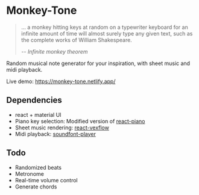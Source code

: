 # Monkey-Tone

> ... a monkey hitting keys at random on a typewriter keyboard for an infinite amount of time will almost surely type any given text, such as the complete works of William Shakespeare.
>
> *-- Infinite monkey theorem*

Random musical note generator for your inspiration, with sheet music and midi playback.

Live demo: https://monkey-tone.netlify.app/

## Dependencies
- react + material UI
- Piano key selection: Modified version of [react-piano](https://github.com/kevinsqi/react-piano)
- Sheet music rendering: [react-vexflow](https://www.npmjs.com/package/react-vexflow)
- Midi playback: [soundfont-player](https://www.npmjs.com/package/soundfont-player)

## Todo
- Randomized beats
- Metronome
- Real-time volume control
- Generate chords
